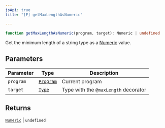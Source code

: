 ```yaml
---
jsApi: true
title: "[F] getMaxLengthAsNumeric"

---
```

```ts
function getMaxLengthAsNumeric(program, target): Numeric | undefined
```

Get the minimum length of a string type as a [Numeric](Numeric.md) value.

## Parameters

| Parameter | Type | Description |
| ------ | ------ | ------ |
| `program` | [`Program`](../interfaces/Program.md) | Current program |
| `target` | [`Type`](../type-aliases/Type.md) | Type with the `@maxLength` decorator |

## Returns

[`Numeric`](../interfaces/Numeric.md) \| `undefined`
